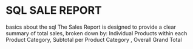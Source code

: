 #  SQL SALE REPORT
basics about the sql 
The Sales Report is designed to provide a clear summary of total sales, broken down by:
Individual Products within each Product Category, Subtotal per Product Category , Overall Grand Total


